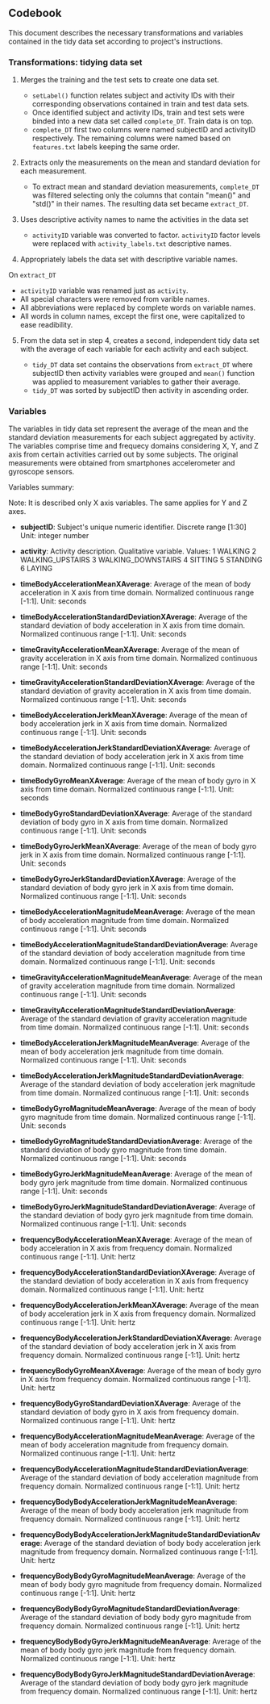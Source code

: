 ## Codebook

This document describes the necessary transformations and variables contained in the 
tidy data set according to project's instructions.

### Transformations: tidying data set

1. Merges the training and the test sets to create one data set.

   * `setLabel()` function relates subject and activity IDs with their corresponding 
      observations contained in train and test data sets.
   * Once identified subject and activity IDs, train and test sets were binded into a 
     new data set called `complete_DT`. Train data is on top.
   * `complete_DT` first two columns were named subjectID and activityID respectively. 
     The remaining columns were named based on `features.txt` labels keeping the same order.
 
2. Extracts only the measurements on the mean and standard deviation for each measurement. 

   *  To extract mean and standard deviation measurements, `complete_DT` was filtered selecting 
   only the columns that contain "mean()" and "std()" in their names. The resulting 
   data set became `extract_DT`.
   
3. Uses descriptive activity names to name the activities in the data set

   *  `activityID` variable was converted to factor. `activityID` factor levels
      were replaced with `activity_labels.txt` descriptive names. 
   
4. Appropriately labels the data set with descriptive variable names. 
  
  On `extract_DT`
  
   * `activityID` variable was renamed just as `activity`.
   * All special characters were removed from varible names.
   * All abbreviations were replaced by complete words on variable names.
   * All words in column names, except the first one, were capitalized to ease 
   readibility.

5. From the data set in step 4, creates a second, independent tidy data set 
   with the average of each variable for each activity and each subject. 
   
   *  `tidy_DT` data set contains the observations from `extract_DT` where subjectID then
      activity variables were grouped and `mean()` function was applied to measurement 
	  variables to gather their average.
   *  `tidy_DT` was sorted by subjectID then activity in ascending order.

### Variables

The variables in tidy data set represent the average of the mean and the standard deviation 
measurements for each subject aggregated by activity. The variables comprise time 
and frequecy domains considering X, Y, and Z axis from certain activities carried out 
by some subjects. The original measurements were obtained from smartphones 
accelerometer and gyroscope sensors.

Variables summary:

Note: It is described only X axis variables. The same applies for Y and Z axes.

* **subjectID**:
  Subject's unique numeric identifier. Discrete range [1:30]
  Unit: integer number
 
* **activity**:
  Activity description.
  Qualitative variable.
  Values:
  1 WALKING
  2 WALKING_UPSTAIRS
  3 WALKING_DOWNSTAIRS
  4 SITTING
  5 STANDING
  6 LAYING
    
* **timeBodyAccelerationMeanXAverage**: 
  Average of the mean of body acceleration in X axis from time domain. Normalized continuous 
  range [-1:1]. 
  Unit: seconds
  
* **timeBodyAccelerationStandardDeviationXAverage**:
  Average of the standard deviation of body acceleration in X axis from time domain. 
  Normalized continuous range [-1:1].
  Unit: seconds
  
* **timeGravityAccelerationMeanXAverage**: 
  Average of the mean of gravity acceleration in X axis from time domain. 
  Normalized continuous range [-1:1].
  Unit: seconds
  
* **timeGravityAccelerationStandardDeviationXAverage**:
  Average of the standard deviation of gravity acceleration in X axis from time domain.
  Normalized continuous range [-1:1].
  Unit: seconds
  
* **timeBodyAccelerationJerkMeanXAverage**:
  Average of the mean of body acceleration jerk in X axis from time domain.
  Normalized continuous range [-1:1].
  Unit: seconds
  
* **timeBodyAccelerationJerkStandardDeviationXAverage**:
  Average of the standard deviation of body acceleration jerk in X axis from time domain.
  Normalized continuous range [-1:1].
  Unit: seconds
  
* **timeBodyGyroMeanXAverage**:
  Average of the mean of body gyro in X axis from time domain.
  Normalized continuous range [-1:1].
  Unit: seconds
  
* **timeBodyGyroStandardDeviationXAverage**:
  Average of the standard deviation of body gyro in X axis from time domain.
  Normalized continuous range [-1:1].
  Unit: seconds

* **timeBodyGyroJerkMeanXAverage**:
  Average of the mean of body gyro jerk in X axis from time domain.
  Normalized continuous range [-1:1].
  Unit: seconds
  
* **timeBodyGyroJerkStandardDeviationXAverage**:
  Average of the standard deviation of body gyro jerk in X axis from time domain.
  Normalized continuous range [-1:1].
  Unit: seconds
  
* **timeBodyAccelerationMagnitudeMeanAverage**:
  Average of the mean of body acceleration magnitude from time domain.
  Normalized continuous range [-1:1].
  Unit: seconds
  
* **timeBodyAccelerationMagnitudeStandardDeviationAverage**:
  Average of the standard deviation of body acceleration magnitude from time domain.
  Normalized continuous range [-1:1].
  Unit: seconds
  
* **timeGravityAccelerationMagnitudeMeanAverage**:
  Average of the mean of gravity acceleration magnitude from time domain.
  Normalized continuous range [-1:1].
  Unit: seconds
  
* **timeGravityAccelerationMagnitudeStandardDeviationAverage**:
  Average of the standard deviation of gravity acceleration magnitude from time domain.
  Normalized continuous range [-1:1].
  Unit: seconds
  
* **timeBodyAccelerationJerkMagnitudeMeanAverage**:
  Average of the mean of body acceleration jerk magnitude from time domain.
  Normalized continuous range [-1:1].
  Unit: seconds
  
* **timeBodyAccelerationJerkMagnitudeStandardDeviationAverage**:
  Average of the standard deviation of body acceleration jerk magnitude from time domain.
  Normalized continuous range [-1:1].
  Unit: seconds
  
* **timeBodyGyroMagnitudeMeanAverage**:
  Average of the mean of body gyro magnitude from time domain.
  Normalized continuous range [-1:1].
  Unit: seconds
  
* **timeBodyGyroMagnitudeStandardDeviationAverage**:
  Average of the standard deviation of body gyro magnitude from time domain.
  Normalized continuous range [-1:1].
  Unit: seconds
  
* **timeBodyGyroJerkMagnitudeMeanAverage**:
  Average of the mean of body gyro jerk magnitude from time domain.
  Normalized continuous range [-1:1].
  Unit: seconds
  
* **timeBodyGyroJerkMagnitudeStandardDeviationAverage**:
  Average of the standard deviation of body gyro jerk magnitude from time domain.
  Normalized continuous range [-1:1].
  Unit: seconds
  
* **frequencyBodyAccelerationMeanXAverage**:
  Average of the mean of body acceleration in X axis from frequency domain.
  Normalized continuous range [-1:1].
  Unit: hertz
 
* **frequencyBodyAccelerationStandardDeviationXAverage**:
  Average of the standard deviation of body acceleration in X axis from frequency domain.
  Normalized continuous range [-1:1].
  Unit: hertz
 
* **frequencyBodyAccelerationJerkMeanXAverage**:
  Average of the mean of body acceleration jerk in X axis from frequency domain.
  Normalized continuous range [-1:1].
  Unit: hertz

* **frequencyBodyAccelerationJerkStandardDeviationXAverage**:
  Average of the standard deviation of body acceleration jerk in X axis from frequency domain.
  Normalized continuous range [-1:1].
  Unit: hertz

* **frequencyBodyGyroMeanXAverage**:
  Average of the mean of body gyro in X axis from frequency domain.
  Normalized continuous range [-1:1].
  Unit: hertz

* **frequencyBodyGyroStandardDeviationXAverage**:
  Average of the standard deviation of body gyro in X axis from frequency domain.
  Normalized continuous range [-1:1].
  Unit: hertz
 
* **frequencyBodyAccelerationMagnitudeMeanAverage**:
  Average of the mean of body acceleration magnitude from frequency domain.
  Normalized continuous range [-1:1].
  Unit: hertz
 
* **frequencyBodyAccelerationMagnitudeStandardDeviationAverage**:
  Average of the standard deviation of body acceleration magnitude from frequency domain.
  Normalized continuous range [-1:1].
  Unit: hertz
 
* **frequencyBodyBodyAccelerationJerkMagnitudeMeanAverage**:
  Average of the mean of body body acceleration jerk magnitude from frequency domain.
  Normalized continuous range [-1:1].
  Unit: hertz
 
* **frequencyBodyBodyAccelerationJerkMagnitudeStandardDeviationAverage**:
  Average of the standard deviation of body body acceleration jerk magnitude from frequency domain.
  Normalized continuous range [-1:1].
  Unit: hertz
 
* **frequencyBodyBodyGyroMagnitudeMeanAverage**:
  Average of the mean of body body gyro magnitude from frequency domain.
  Normalized continuous range [-1:1].
  Unit: hertz
 
* **frequencyBodyBodyGyroMagnitudeStandardDeviationAverage**:
  Average of the standard deviation of body body gyro magnitude from frequency domain.
  Normalized continuous range [-1:1].
  Unit: hertz
 
* **frequencyBodyBodyGyroJerkMagnitudeMeanAverage**:
  Average of the mean of body body gyro jerk magnitude from frequency domain.
  Normalized continuous range [-1:1].
  Unit: hertz
  
* **frequencyBodyBodyGyroJerkMagnitudeStandardDeviationAverage**:
  Average of the standard deviation of body body gyro jerk magnitude from frequency domain.
  Normalized continuous range [-1:1].
  Unit: hertz